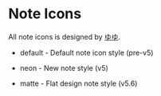 Note Icons
==========

All note icons is designed by [ゆゆ](https://twitter.com/yuyu0127_).

* default - Default note icon style (pre-v5)

* neon - New note style (v5)

* matte - Flat design note style (v5.6)
